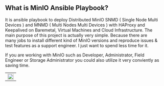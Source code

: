 ## What is MinIO Ansible Playbook?
It is ansible playbook to deploy Distributed MinIO SNMD ( Single Node Multi Devices ) and MNMD ( Multi Nodes Multi Devices ) with HAProxy and Keepalived on Baremetal, Virtual Machines and Cloud Infrastructure.
The main purpose of this project is actually very simple. Because there are many jobs to install different kind of MinIO versions and reproduce issues & test features as a support
engineer. I just want to spend less time for it.

If you are working with MinIO such as Developer, Administrator, Field Engineer or Storage Administrator you could also utilize it very conviently as saving time.

<p align="center">
<table width="100%" height="100%">
<tr><td>
<img src="https://github.com/rokmc756/MinIO/blob/main/roles/mnmd/images/minio-architecture.webp" width="100%" height="100%">
</td><tr>
</table>
</p>

## Supported MiniIO Versions
* MinIO Version and Release Date: 20250422221226.0.0-1. Because the higher version of it requires license.

## Supported Platform and OS
* Virtual Machines
* Baremetal
* RHEL/CentOS/Rocky Linux 9.x so far

## Prerequisite
* MacOS or Fedora/CentOS/RHEL should have installed ansible as ansible host.
* Supported OS for ansible target host should be prepared with package repository configured such as yum, dnf and apt

## Prepare ansible host to setup MinIO by ansible playbook
* MacOS
```yaml
$ xcode-select --install
$ brew install ansible
$ brew install https://raw.githubusercontent.com/kadwanev/bigboybrew/master/Library/Formula/sshpass.rb
```
* Fedora/CentOS/RHEL
```yaml
$ sudo yum install ansible
$ sudo yum install -y python3-netaddr
```

## Prepareing OS
* Configure Yum / Local & EPEL Repostiory

## Clone / Configure / Run MinIO Ansible Playbook
```yaml
$ git clone https://github.com/rokmc756/MinIO
$ cd MinIO
$ vi Makefile
~~ snip
ANSIBLE_HOST_PASS="changeme"    # It should be changed with password of user in ansible host that minio would be run.
ANSIBLE_TARGET_PASS="changeme"  # It should be changed with password of sudo user in managed nodes that minio would be installed.
~~ snip
```

## Configure Global Variables
```yaml
$ vi group_vars/all.yml
---
_minio:
  base_path: "/home/minio"
  cluster_name: jack-kr-minio
  domain: "jtest.pivotal.io"
  download: false
  bin_type: rpm  # bin
  release_date: 20250422221226.0.0        # Last Release to Support Full Feature which License is not Required
  bin_release_date: 2025-04-22T22-12-26Z
  patch_version: 1
  download_url: https://dl.minio.io/server/minio/release/linux-amd64/archive
  server_url: https://dl.minio.io/server/minio/release/linux-amd64/minio
  os_version: el9
  arch_type: x86_64
  access_key: minioadmin
  secret_key: changeme
  server_checksum:
  user: minio
  group: minio
  service: "minio"
  user_home: /home/minio
  config: "/home/minio/.minio/config.json"
  bin: /usr/local/bin/minio
  bin_dir: /usr/local/bin
  listen_address: 0.0.0.0
  api_port: 9000
  console_port: 9001
  http_port: 80
  https_port: 443
  ec:
    stripe_size: 16
    parity: 4
  volumes:
    - { dev: "/dev/nvme0n1", dir: "/data01", fs: "xfs" }
    - { dev: "/dev/nvme0n2", dir: "/data02", fs: "xfs" }
    - { dev: "/dev/nvme0n3", dir: "/data03", fs: "xfs" }
    - { dev: "/dev/nvme0n4", dir: "/data04", fs: "xfs" }
~~ snip

_certgen:
  download_url: https://github.com/minio/certgen/releases/download
  major_version: 1
  minor_version: 3
  patch_version: 0
  os: linux
  arch: amd64
~~ snip
```

## For MinIO SNMD ( Single Node Multi Devices )
#### 1) The Architecure of MinIO SNMD
```
            +--------------------+
            |     S3 Client      |
            +--------------------+
                       |
                       v
      https://rk9-node01.jtest.pivotal.io
                       |
                       v
    +------------------------------------+
    |             MinIO Server           |
    |            ( Single Node )         |
    +------------------------------------+
       |          |         |         |
       v          v         v         v
   +-------+  +-------+ +-------+ +-------+
   | Disk1 |  | Disk2 | | Disk3 | | Disk4 |  (XFS/ext4/ZFS)
   +-------+  +-------+ +-------+ +-------+

<--- All drives participate in erasure coding --->
```

#### 2) Configure Inventory for MinIO SNMD 
```yaml
[all:vars]
ssh_key_filename="id_rsa"
remote_machine_username="jomoon"
remote_machine_password="changeme"

[workers]
rk9-node01 ansible_ssh_host=192.168.2.171
```

#### 3) Deploy MinIO SNMD
```yaml
$ make snmd r=disable s=firewall
$ make snmd r=create s=dev
$ make snmd r=enable s=ssl
$ make snmd r=setup s=minio
$ make snmd r=setup s=nginx

or
$ make snmd r=install s=all
```

#### 4) Destroy MinIO SNMD
```yaml
$ make snmd r=remove s=minio
$ make snmd r=delete s=dev

or
$ make snmd r=uninstall s=all
```

## For MinIO MNMD ( Multi Nodes Multi Devices )
#### 1) The Architecure of MinIO MNMD 
```
            +-----------------------------------------------------+
            |                      S3 Clients                     |
            +-----------------------------------------------------+
              /              |               \                 \
             v               v                v                 v
       rk9-node01       rk9-node02         rk9-node03         rk9-node04
   +--------------+   +--------------+   +--------------+   +--------------+
   | MinIO Node 1 |   | MinIO Node 2 |   | MinIO Node 3 |   | MinIO Node 4 |
   | /data0{1..4} |<->| /data0{1..4} |<->| /data0{1..4} |<->| /data0{1..4} |
   +--------------|   +--------------+   +--------------+   +--------------+
```

#### 2) Configure Inventory for MinIO MNMD
```yaml
$ vi ansible-hosts-rk9-mnmd

[all:vars]
ssh_key_filename="id_rsa"
remote_machine_username="jomoon"
remote_machine_password="changeme"

[control]
rk9-node01 ansible_ssh_host=192.168.2.171

[workers]
rk9-node01 ansible_ssh_host=192.168.2.171
rk9-node02 ansible_ssh_host=192.168.2.172
rk9-node03 ansible_ssh_host=192.168.2.173
rk9-node04 ansible_ssh_host=192.168.2.174
```

#### 3) Deploy MinIO MNMD
```yaml
$ make mnmd r=disable s=firewall
$ make mnmd r=create s=dev
$ make mnmd r=download s=certgen
$ make mnmd r=enable s=ssl
$ make mnmd r=setup s=minio
$ make mnmd r=setup s=nginx

or
$ make mnmd r=install s=all
```

#### 4) Destroy MinIO MNMD
```yaml
$ make mnmd r=remove s=minio
$ make mnmd r=delete s=dev

or
$ make mnmd r=uninstall s=all
```

## For HAProxy and Keepalived for Distributed MinIO MNMD ( Multi Nodes Multi Devices )
#### 1) The Architecure of HAProxy and Keepalived for MinIO MNMD

```
                   +----------------------+
                   |    S3 Client / User  |
                   +----------------------+
                          /
                         /
                        v (VIP) - https://minio-console.jtest.pivotal.io
           +----------------------+    +------------------------+
   Active  | Keepalived + HAProxy |<-->|  Keepalived + HAProxy  |  Standby
           +----------------------+    +------------------------+
                        |                      |
            +-------------------------------------------+
            |          Load Balanced Traffic            |
            +-------------------------------------------+
               /           |           |              \
              v            v           v               v
     +------------+  +------------+  +------------+  +------------+
     | MinIO Node |  | MinIO Node |  | MinIO Node |  | MinIO Node |
     |  rk9-node1 |  |  rk9-node2 |  |  rk9-node3 |  |  rk9-node4 |
     +------------+  +------------+  +------------+  +------------+
     |/data0{1..4}|  |/data0{1..4}|  |/data0{1..4}|  |/data0{1..4}|
     +------------+  +------------+  +------------+  +------------+

     <---> All nodes form a single MinIO cluster in distributed MNMD mode
```

#### 2) Configure Inventory for HAProxy and Keepalived
```yaml
$ vi ansible-hosts-rk9-haproxy

[all:vars]
ssh_key_filename="id_rsa"
remote_machine_username="jomoon"
remote_machine_password="changeme"

[workers]
rk9-node01 ansible_ssh_host=192.168.1.171
rk9-node02 ansible_ssh_host=192.168.1.172
rk9-node03 ansible_ssh_host=192.168.1.173
rk9-node04 ansible_ssh_host=192.168.1.174

[lb]
rk9-node05  ansible_ssh_host=192.168.1.175  keepalived_role="master"
rk9-node06  ansible_ssh_host=192.168.1.176  keepalived_role="slave"
```

#### 3) Configure Variables for HAProxy and Keepalived
```yaml
$ vi roles/haproxy/vars/main.yml
---
_haproxy:
  cluster_name: minioclu01
  global_max_connections: 4096
  defaults_max_connections: 2000
  user: haproxy
  group: haproxy
  stats_port: 8182
  stats_user: haadmin
  stats_pass: changeme
  minio:
    user: minio
    group: minio
    password: changeme
    api:
      frontend_port: 9000
      backend_port: 9000
      balance: leastconn
    console:
      frontend_port: 9001
      backend_port: 9001
      balance: leastconn


# Variables for Role Keepalived
_keepalived:
  auth_pass: "changeme"
  router_id: "52"
  shared_iface: "{{ netdev1 }}"
  shared_ips:
    - { fe: "minio-console" , ipaddr: "192.168.1.179/24" }
    - { fe: "minio-service" , ipaddr: "192.168.1.180/24" }
  check_process: "haproxy"
  priority: "100"
  backup_priority: "50"
  check_script_name: "check_script"
  unicast_mode: False
  unicast_source: "10.0.0.1"
  unicast_peers:
    - "10.0.0.2"
  email: False                         # Setting an email address will install, start and enable postfix
  notification_script: False           # Execute a custom script when state changes - NOT compatible with email notification
  notification_command_backup: False   # Execute a command when state changes to backup
  notification_command_master: False   # Execute a command when state changes to master
  notification_command_fault:  False   # Execute a command when state changes to fault
~~ snip
```

#### 4) Deploy HAProxy and Keepalived for MinIO MNMD Service
```yaml
$ make lb r=disable s=sec
$ make lb r=setup   s=ha
$ make lb r=setup   s=haproxy

or
$ make lb r=install s=all

# Test MinIO API Port Load Balanced by HAProxy
$ mc alias set myminio https://minio-api.jtest.pivotal.io:9000 minioadmin changeme --insecure
```

#### 5) Destroy HAProxy and Keepalived for MinIO MNMD Service
```yaml
$ make lb r=remove s=haproxy
$ make lb r=delete s=ha
$ make lb r=enable s=sec

or
$ make lb r=uninstall s=all
```

#### 6) Replace NGINX Reverse Proxy Load Balancer and Keepalived for MinIO MNMD Service
```yaml
$ make lb r=uninstall s=haproxy
$ make lb r=disable s=sec
$ make lb r=setup   s=nginx

# Test MinIO API Port Load Balanced by NGINX Reverse Proxy
$ mc alias set myminio http://minio-api.jtest.pivotal.io minioadmin changeme --insecure
```

#### 7) Destroy NGINX Reverse Proxy Load Balancer and Keepalived for MinIO MNMD Service
```yaml
$ make lb r=remove s=nginx
$ make lb r=delete s=ha
$ make lb r=enable s=sec
```

## For Distributed MinIO with DirectPV on Kubernetes
#### 1) The Architecure o DirectPV on Kubernetes
<p align="center">
<img src="https://raw.githubusercontent.com/rokmc756/MinIO/refs/heads/main/roles/mnmd/images/directpv-architecture.svg" width="100%" height="100%">
</p>

#### 2) The Architecure of Distributed MinIO and DirectPV on Kubernetes
<p align="center">
<img src="https://raw.githubusercontent.com/rokmc756/MinIO/refs/heads/main/roles/mnmd/images/minio-directpv-architecture.webp" width="100%" height="100%">
</p>


#### 3) Configure Variables for DirectPV
```yaml
$ git clone https://github.com/rokmc756/Kubernetes
$ cd Kubernetes
$ vi roles/minio/var/main.yml
---
_krew:
  base_path: "/root"
  download_url: "https://github.com/kubernetes-sigs/krew/releases/latest/download"
  major_version: 0
  minor_version: 4
  patch_version: 5

_directpv:
  base_path: "/root"
  download_url: "https://github.com/minio/directpv/releases/download"
  major_version: 4
  minor_version: 1
  patch_version: 5
~~ snip
```

#### 4) Deploy Distributed MinIO With DirectPV on Kubernetes
```yaml
$ git clone https://github.com/rokmc756/Kubernetes
$ cd Kubernetes
$ make minio r=install s=directpv
$ make minio r=install s=all
```

#### 5) Destroy Distributed MinIO With DirectPV on Kubernetes
```yaml
$ git clone https://github.com/rokmc756/Kubernetes
$ cd Kubernetes
$ make minio r=uninstall s=all
$ make minio r=uninstall s=directpv
```

## Planning
- [O] Need to Check Configuration URL Redirect for HAProxy : Check haproxy.cfg


### References
- https://apps.truenas.com/resources/minio-enterprise-mnmd/
- https://mahendrapalla.hashnode.dev/how-to-set-up-a-multi-node-multi-drive-mnmd-minio-cluster-production-ready
- https://medium.com/@johanesmistrialdo/simple-multinode-multidrive-minio-deployment-f23e09906db1

